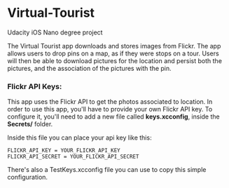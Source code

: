 # Virtual-Tourist
Udacity iOS Nano degree project

The Virtual Tourist app downloads and stores images from Flickr. The app allows users to drop pins on a map, as if they were stops on a tour. Users will then be able to download pictures for the location and persist both the pictures, and the association of the pictures with the pin.

### Flickr API Keys:
This app uses the Flickr API to get the photos associated to location. In order to use this app, you'll have to provide your own Flickr API key. To configure it, you'll need to add a new file called <strong>keys.xcconfig</strong>, inside the <strong>Secrets/</strong> folder.

Inside this file you can place your api key like this: <br> 

<code>FLICKR_API_KEY = YOUR_FLICKR_API_KEY</code> <br> 
<code>FLICKR_API_SECRET = YOUR_FLICKR_API_SECRET</code>

There's also a TestKeys.xcconfig file you can use to copy this simple configuration.
